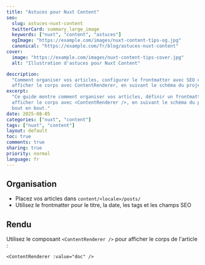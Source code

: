 ```yaml
---
title: "Astuces pour Nuxt Content"
seo:
  slug: astuces-nuxt-content
  twitterCard: summary_large_image
  keywords: ["nuxt", "content", "astuces"]
  ogImage: "https://example.com/images/nuxt-content-tips-og.jpg"
  canonical: "https://example.com/fr/blog/astuces-nuxt-content"
cover:
  image: "https://example.com/images/nuxt-content-tips-cover.jpg"
  alt: "Illustration d'astuces pour Nuxt Content"

description:
  "Comment organiser vos articles, configurer le frontmatter avec SEO et
  afficher le corps avec ContentRenderer, en suivant le schéma du projet."
excerpt:
  "Ce guide montre comment organiser vos articles, définir un frontmatter SEO et
  afficher le corps avec <ContentRenderer />, en suivant le schéma du projet de
  bout en bout."
date: 2025-08-05
categories: ["nuxt", "content"]
tags: ["nuxt", "content"]
layout: default
toc: true
comments: true
sharing: true
priority: normal
language: fr
---
```


## Organisation

- Placez vos articles dans `content/<locale>/posts/`
- Utilisez le frontmatter pour le titre, la date, les tags et les champs SEO

## Rendu

Utilisez le composant `<ContentRenderer />` pour afficher le corps de l'article
:

```vue
<ContentRenderer :value="doc" />
```
